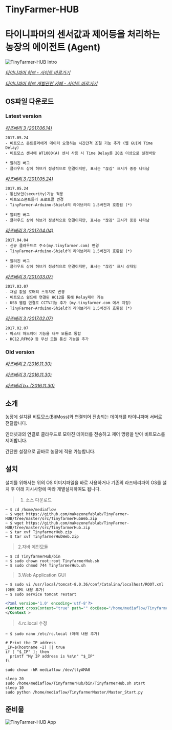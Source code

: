 # TinyFarmer-HUB
타이니파머의 센서값과 제어등을 처리하는 농장의 에이전트 (Agent)
==========================

![TinyFarmer-HUB Intro](https://github.com/makezonefablab/TinyFarmer-HUB/blob/master/img/tinyFarmerHub.png)  

[*타이니파머 허브 - 사이트 바로가기*](http://106.240.234.10/mediafarmHome/?page_id=14724)

[*타이니파머 허브 개발관련 카페 - 사이트 바로가기*](http://cafe.naver.com/makezone#)

OS파일 다운로드
--------------

### Latest version 

[*라즈베리 3 (2017.06.14)*](http://106.240.234.12/tinyfarmer/atth/2017-06-14-raspbian-jessie-Raspberry3_tinyfarmerHUB_8G.img)
```
2017.05.24 
- 비트모스 콘트롤러에게 데이터 요청하는 시간간격 조절 기능 추가 (웹 GUI에 Time Delay)
- 비트모스 센서에 WT1000(A) 센서 사용 시 Time Delay를 20초 이상으로 설정바람

* 알려진 버그
- 클라우드 상에 허브가 정상적으로 연결이지만, 표시는 "끊김" 표시가 종종 나타남
```

[*라즈베리 3 (2017.05.24)*](http://106.240.234.12/tinyfarmer/atth/2017-05-24-raspbian-jessie-Raspberry3_tinyfarmerHUB_8G.img)
```
2017.05.24 
- 통신보안(security)기능 적용
- 비트모스콘트롤러 프로토콜 변경
- TinyFarmer-Arduino-Shield의 라이브러리 1.5버전과 호환됨 (*)

* 알려진 버그
- 클라우드 상에 허브가 정상적으로 연결이지만, 표시는 "끊김" 표시가 종종 나타남
```

[*라즈베리 3 (2017.04.04)*](http://106.240.234.12/tinyfarmer/atth/2017-04-04-raspbian-jessie-Raspberry3_tinyfarmerHUB_8G.img)
```
2017.04.04 
- 신규 클라우드로 주소(my.tinyfarmer.com) 변경 
- TinyFarmer-Arduino-Shield의 라이브러리 1.5버전과 호환됨 (*)

* 알려진 버그
- 클라우드 상에 허브가 정상적으로 연결이지만, 표시는 "끊김" 표시 상태임
```

[*라즈베리 3 (2017.03.07)*](http://my.tinyfarmer.com/tinyfarmer/atth/2017-03-07-raspbian-jessie-Raspberry3_tinyfarmerHUB_8G.img)
```
2017.03.07 
- 채널 값을 로터리 스위치로 변경 
- 비트모스 쉴드에 연결된 HC12를 통해 Relay제어 기능
- USB 웹캠 연결로 CCTV기능 추가 (my.tinyfarmer.com 에서 지정)
- TinyFarmer-Arduino-Shield의 라이브러리 1.5버전과 호환됨 (*)
```

[*라즈베리 3 (2017.02.07)*](http://my.tinyfarmer.com/tinyfarmer/atth/2017-02-07-raspbian-jessie-Raspberry3_tinyfarmerHUB_8G.img)
```
2017.02.07 
- 마스터 하드웨어 기능을 내부 모듈로 통합 
- HC12,RFM69 등 무선 모듈 통신 기능을 추가 
```


### Old version 

[*라즈베리 2 (2016.11.30)*](http://my.tinyfarmer.com/tinyfarmer/atth/TinyFarmer-Hub-Raspberry2.img)

[*라즈베리 3 (2016.11.30)*](http://my.tinyfarmer.com/tinyfarmer/atth/TinyFarmer-Hub-Raspberry3.img)

[*라즈베리 b+ (2016.11.30)*](http://my.tinyfarmer.com/tinyfarmer/atth/TinyFarmer-Hub-Raspberryb.img)


소개
--------------
농장에 설치된 비트모스(BitMoss)와 연결되어 전송되는 데이터를 타이니파머 서버로 전달합니다.

인터넷과의 연결로 클라우드로 모아진 데이터를 전송하고 제어 명령을 받아 비트모스를 제어합니다.

간단한 설정으로 곧바로 농장에 적용 가능합니다.



설치 
--------------
설치를 위해서는 위의 OS 이미지파일을 바로 사용하거나 기존의 라즈베리파이 OS를 설치 후 아래 지시사항에 따라 개별설치하여도 됩니다.

> 1. 소스 다운로드 
```
~ $ cd /home/mediaflow
~ $ wget https://github.com/makezonefablab/TinyFarmer-HUB/tree/master/src/TinyfarmerHubWeb.zip
~ $ wget https://github.com/makezonefablab/TinyFarmer-HUB/tree/master/src/TinyfarmerHub.zip
~ $ tar xvf TinyfarmerHub.zip
~ $ tar xvf TinyfarmerHubWeb.zip
```
> 2.자바 메인모듈 
```
~ $ cd TinyfarmerHub/bin
~ $ sudo chown root:root TinyfarmerHub.sh
~ $ sudo chmod 744 TinyfarmerHub.sh
```
> 3.Web Application GUI 
```
~ $ sudo vi /usr/local/tomcat-8.0.36/conf/Catalina/localhost/ROOT.xml    (아래 XML 내용 추가)
~ $ sudo service tomcat restart
```


~~~ xml
<?xml version='1.0' encoding='utf-8'?>
<Context crossContext="true" path="" docBase="/home/mediaflow/TinyfarmerHubWeb" >
</Context >
~~~

> 4.rc.local 수정  
```
~ $ sudo nano /etc/rc.local (아래 내용 추가)
```

~~~
# Print the IP address
_IP=$(hostname -I) || true
if [ "$_IP" ]; then
  printf "My IP address is %s\n" "$_IP"
fi

sudo chown -hR mediaflow /dev/ttyAMA0

sleep 20 
sudo /home/mediaflow/TinyfarmerHub/bin/TinyfarmerHub.sh start
sleep 10
sudo python /home/mediaflow/TinyfarmerMaster/Master_Start.py

~~~


준비물
--------------

![TinyFarmer-HUB App](https://github.com/makezonefablab/TinyFarmer-HUB/blob/master/img/rasp.jpg) 





